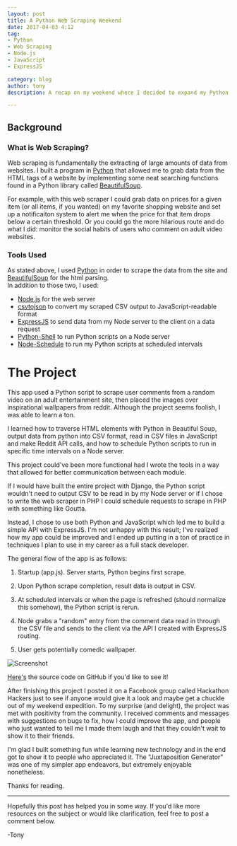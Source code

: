 ```yaml
---
layout: post
title: A Python Web Scraping Weekend
date: 2017-04-03 4:12
tag:
- Python
- Web Scraping
- Node.js
- JavaScript
- ExpressJS

category: blog
author: tony
description: A recap on my weekend where I decided to expand my Python skills; I experimented with web scraping, converting CSV to JSON, running Python scripts (and setting up scheduled events) on a Node.js server, and sending data from the server to client entirely in JavaScript.  

---
```

## Background 
### What is Web Scraping?
Web scraping is fundamentally the extracting of large amounts of data from websites. I built a program in [Python](https://www.python.org/) that allowed me to grab data from the HTML tags of a website by implementing some neat searching functions found in a Python library called [BeautifulSoup](https://www.crummy.com/software/BeautifulSoup/). 

For example, with this web scraper I could grab data on prices for a given item (or all items, if you wanted) on my favorite shopping website and set up a notificaiton system to alert me when the price for that item drops below a certain threshold. Or you could go the more hilarious route and do what I did: monitor the social habits of users who comment on adult video websites. 
### Tools Used

As stated above, I used [Python](https://www.python.org/) in order to scrape the data from the site and [BeautifulSoup](https://www.crummy.com/software/BeautifulSoup/) for the html parsing.  
In addition to those two, I used: 

* [Node.js](https://nodejs.org/) for the web server
* [csvtojson](https://www.npmjs.com/package/csvtojson) to convert my scraped CSV output to JavaScript-readable format
* [ExpressJS](https://expressjs.com/) to send data from my Node server to the client on a data request
* [Python-Shell](https://www.npmjs.com/package/python-shell) to run Python scripts on a Node server
* [Node-Schedule](https://github.com/node-schedule/node-schedule) to run my Python scripts at scheduled intervals

# The Project

This app used a Python script to scrape user comments from a random video on an adult entertainment site, then placed the images over inspirational wallpapers from reddit. Although the project seems foolish, I was able to learn a ton. 

I learned how to traverse HTML elements with Python in Beautiful Soup, output data from python into CSV format, read in CSV files in JavaScript and make Reddit API calls, and how to schedule Python scripts to run in specific time intervals on a Node server. 

This project could've been more functional had I wrote the tools in a way that allowed for better communication between each module. 

If I would have built the entire project with Django, the Python script wouldn't need to output CSV to be read in by my Node server or if I chose to write the web scraper in PHP I could schedule requests to scrape in PHP with something like Goutta. 

Instead, I chose to use both Python and JavaScript which led me to build a simple API with ExpressJS.
I'm not unhappy with this result; I've realized how my app could be improved and I ended up putting in a ton of practice in techniques I plan to use in my career as a full stack developer. 

The general flow of the app is as follows: 

1. Startup (app.js). Server starts, Python begins first scrape. 

2. Upon Python scrape completion, result data is output in CSV.  

3. At scheduled intervals or when the page is refreshed (should normalize this somehow), the Python script is rerun.

4. Node grabs a "random" entry from the comment data read in through the CSV file and sends to the client via the API I created with ExpressJS routing. 

5. User gets potentially comedic wallpaper. 


![Screenshot](https://github.com/tonydelanuez/Juxtaposition-Generator/raw/master/example_2.png)

[Here's](https://github.com/tonydelanuez/Juxtaposition-Generator/) the source code on GitHub if you'd like to see it! 


After finishing this project I posted it on a Facebook group called Hackathon Hackers just to see if anyone would give it a look and maybe get a chuckle out of my weekend expedition. To my surprise (and delight), the project was met with positivity from the community. I received comments and messages with suggestions on bugs to fix, how I could improve the app, and people who just wanted to tell me I made them laugh and that they couldn't wait to show it to their friends. 

I'm glad I built something fun while learning new technology and in the end got to show it to people who appreciated it. The "Juxtaposition Generator" was one of my simpler app endeavors, but extremely enjoyable nonetheless. 

Thanks for reading. 

___ 

Hopefully this post has helped you in some way. If you'd like more resources on the subject or would like clarification, feel free to post a comment below. 

-Tony












